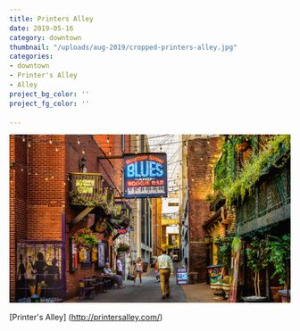 ```yaml
---
title: Printers Alley
date: 2019-05-16
category: downtown
thumbnail: "/uploads/aug-2019/cropped-printers-alley.jpg"
categories:
- downtown
- Printer's Alley
- Alley
project_bg_color: ''
project_fg_color: ''

---
```


![Printer's Alley](/uploads/aug-2019/cropped-printers-alley.jpg)  

[Printer's Alley] (http://printersalley.com/)